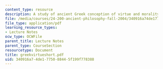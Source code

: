 ```yaml
---
content_type: resource
description: A study of ancient Greek conception of virtue and morality.
file: /media/courses/24-200-ancient-philosophy-fall-2004/340916a74de1775088445f199f778388_greekvirtueshort.pdf
file_type: application/pdf
learning_resource_types:
- Lecture Notes
ocw_type: OCWFile
parent_title: Lecture Notes
parent_type: CourseSection
resourcetype: Document
title: greekvirtueshort.pdf
uid: 340916a7-4de1-7750-8844-5f199f778388
---
```

